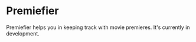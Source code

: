 # Premiefier

Premiefier helps you in keeping track with movie premieres. It's currently in development.
